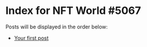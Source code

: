 # Index for NFT World #5067
Posts will be displayed in the order below:

- [Your first post](./001-first.md)

